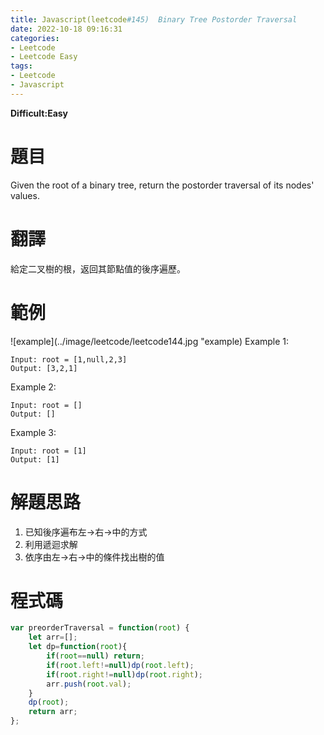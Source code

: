 ```yaml
---
title: Javascript(leetcode#145)  Binary Tree Postorder Traversal
date: 2022-10-18 09:16:31
categories: 
- Leetcode 
- Leetcode Easy 
tags:
- Leetcode
- Javascript
---
```


**Difficult:Easy**



# 題目
Given the root of a binary tree, return the postorder traversal of its nodes' values.
<!--more-->

# 翻譯
給定二叉樹的根，返回其節點值的後序遍歷。



# 範例

![example](../image/leetcode/leetcode144.jpg "example)
Example 1:
```
Input: root = [1,null,2,3]
Output: [3,2,1]
```


Example 2:
```
Input: root = []
Output: []
```

Example 3:

```
Input: root = [1]
Output: [1]
```

# 解題思路
1. 已知後序遍布左->右->中的方式
2. 利用遞迴求解
3. 依序由左->右->中的條件找出樹的值

# 程式碼

```javascript
var preorderTraversal = function(root) {
    let arr=[];
    let dp=function(root){
        if(root==null) return;
        if(root.left!=null)dp(root.left);
        if(root.right!=null)dp(root.right);
        arr.push(root.val);
    }
    dp(root);
    return arr;
};
```